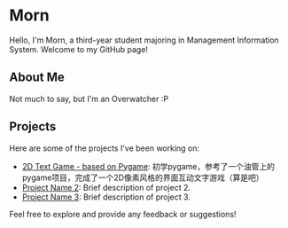 # Morn

Hello, I'm Morn, a third-year student majoring in Management Information System. Welcome to my GitHub page!

## About Me

Not much to say, but I'm an Overwatcher :P

## Projects

Here are some of the projects I've been working on:

- [2D Text Game - based on Pygame](link_to_project_1): 初学pygame，参考了一个油管上的pygame项目，完成了一个2D像素风格的界面互动文字游戏（算是吧）
- [Project Name 2](link_to_project_2): Brief description of project 2.
- [Project Name 3](link_to_project_3): Brief description of project 3.

Feel free to explore and provide any feedback or suggestions!


